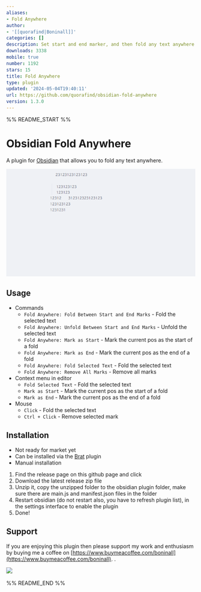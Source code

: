 ```yaml
---
aliases:
- Fold Anywhere
author:
- '[[quorafind|Boninall]]'
categories: []
description: Set start and end marker, and then fold any text anywhere.
downloads: 3338
mobile: true
number: 1192
stars: 15
title: Fold Anywhere
type: plugin
updated: '2024-05-04T19:40:11'
url: https://github.com/quorafind/obsidian-fold-anywhere
version: 1.3.0
---
```


%% README_START %%

# Obsidian Fold Anywhere

A plugin for [Obsidian](https://obsidian.md) that allows you to fold any text anywhere.

![Fold-AnyWhere](https://raw.githubusercontent.com/quorafind/obsidian-fold-anywhere/HEAD/assets/Fold-Anywhere.gif)

## Usage

- Commands
  - `Fold Anywhere: Fold Between Start and End Marks` - Fold the selected text
  - `Fold Anywhere: Unfold Between Start and End Marks` - Unfold the selected text
  - `Fold Anywhere: Mark as Start` - Mark the current pos as the start of a fold
  - `Fold Anywhere: Mark as End` - Mark the current pos as the end of a fold
  - `Fold Anywhere: Fold Selected Text` - Fold the selected text
  - `Fold Anywhere: Remove All Marks` - Remove all marks
- Context menu in editor
  - `Fold Selected Text` - Fold the selected text
  - `Mark as Start` - Mark the current pos as the start of a fold
  - `Mark as End` - Mark the current pos as the end of a fold
- Mouse
  - `Click` - Fold the selected text
  - `Ctrl + Click` - Remove selected mark

## Installation

- Not ready for market yet
- Can be installed via the [Brat](https://github.com/TfTHacker/obsidian42-brat) plugin
- Manual installation

1. Find the release page on this github page and click
2. Download the latest release zip file
3. Unzip it, copy the unzipped folder to the obsidian plugin folder, make sure there are main.js and manifest.json files
   in the folder
4. Restart obsidian (do not restart also, you have to refresh plugin list), in the settings interface to enable the
   plugin
5. Done!

## Support

If you are enjoying this plugin then please support my work and enthusiasm by buying me a coffee
on [https://www.buymeacoffee.com/boninall](https://www.buymeacoffee.com/boninall).
.

<a href="https://www.buymeacoffee.com/boninall"><img src="https://img.buymeacoffee.com/button-api/?text=Buy me a coffee&emoji=&slug=boninall&button_colour=6495ED&font_colour=ffffff&font_family=Lato&outline_colour=000000&coffee_colour=FFDD00"></a>


%% README_END %%